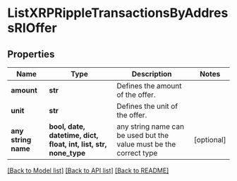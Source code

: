 # ListXRPRippleTransactionsByAddressRIOffer


## Properties
Name | Type | Description | Notes
------------ | ------------- | ------------- | -------------
**amount** | **str** | Defines the amount of the offer. | 
**unit** | **str** | Defines the unit of the offer. | 
**any string name** | **bool, date, datetime, dict, float, int, list, str, none_type** | any string name can be used but the value must be the correct type | [optional]

[[Back to Model list]](../README.md#documentation-for-models) [[Back to API list]](../README.md#documentation-for-api-endpoints) [[Back to README]](../README.md)


